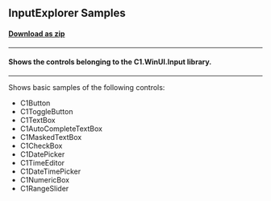 ## InputExplorer Samples
#### [Download as zip](https://grapecity.github.io/DownGit/#/home?url=https://github.com/GrapeCity/ComponentOne-WinUI-Samples/tree/master/NET_9/Input/InputExplorer)
____
#### Shows the controls belonging to the C1.WinUI.Input library.
____
Shows basic samples of the following controls:

* C1Button
* C1ToggleButton
* C1TextBox
* C1AutoCompleteTextBox
* C1MaskedTextBox
* C1CheckBox
* C1DatePicker
* C1TimeEditor
* C1DateTimePicker
* C1NumericBox
* C1RangeSlider
